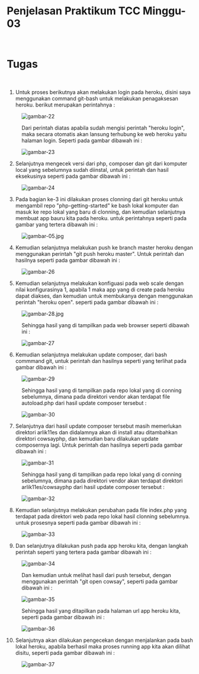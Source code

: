# Penjelasan Praktikum TCC Minggu-03
<br/>

# Tugas
<br/>

1. Untuk proses berikutnya akan melakukan login pada heroku, disini saya menggunakan command git-bash untuk melakukan penagaksesan heroku. berikut merupakan perintahnya :<br/>
<dd>

![gambar-22](/minggu-03/Tugas/gambar-22.jpg)

Dari perintah diatas apabila sudah mengisi perintah "heroku login", maka secara otomatis akan lansung terhubung ke web heroku yaitu halaman login. Seperti pada gambar dibawah ini :<br/>

![gambar-23](/minggu-03/Tugas/gambar-23.jpg)</dd>

2. Selanjutnya mengecek versi dari php, composer dan git dari komputer local yang sebelumnya sudah diinstal, untuk perintah dan hasil eksekusinya seperti pada gambar dibawah ini :<br/>
<dd>

![gambar-24](/minggu-03/Tugas/gambar-24.jpg)</dd>

3. Pada bagian ke-3 ini dilakukan proses clonning dari git heroku untuk mengambil repo "php-getting-started" ke bash lokal komputer dan masuk ke repo lokal yang baru di clonning, dan kemudian selanjutnya membuat app bauru kita pada heroku. untuk perintahnya seperti pada gambar yang tertera dibawah ini :<br/>
<dd>

![gambar-05.jpg](/minggu-03/Tugas/gambar-25.jpg)</dd>

4. Kemudian selanjutnya melakukan push ke branch master heroku dengan menggunakan perintah "git push heroku master". Untuk perintah dan hasilnya seperti pada gambar dibawah ini :<br/>
<dd>

![gambar-26](/minggu-03/Tugas/gambar-26.jpg)</dd>

5. Kemudian selanjutnya melakukan konfiguasi pada web scale dengan nilai konfigurasinya 1, apabila 1 maka app yang di create pada heroku dapat diakses, dan kemudian untuk membukanya dengan menggunakan perintah "heroku open". seperti pada gambar dibawah ini :<br/>
<dd>

![gambar-28.jpg](/minggu-03/Tugas/gambar-28.jpg)</dd>

<dd>Sehingga hasil yang di tampilkan pada web browser seperti dibawah ini :<br/>

![gambar-27](/minggu-03/Tugas/gambar-27.jpg)</dd>

6. Kemudian selanjutnya melakukan update composer, dari bash commmand git, untuk perintah dan hasilnya seperti yang terlihat pada gambar dibawah ini :<br/>
<dd>

![gambar-29](/minggu-03/Tugas/gambar-29.jpg)

Sehingga hasil yang di tampilkan pada repo lokal yang di conning sebelumnya, dimana pada direktori vendor akan terdapat file autoload.php dari hasil update composer tersebut :<br/>

![gambar-30](/minggu-03/Tugas/gambar-30.jpg)</dd>

7. Selanjutnya dari hasil update composer tersebut masih memerlukan direktori arlik11es dan didalamnya akan di install atau ditambahkan direktori cowsayphp, dan kemudian baru dilakukan update composernya lagi. Untuk perintah dan hasilnya seperti pada gambar dibawah ini :<br/>
<dd>

![gambar-31](/minggu-03/Tugas/gambar-31.jpg)

Sehingga hasil yang di tampilkan pada repo lokal yang di conning sebelumnya, dimana pada direktori vendor akan terdapat direktori arlik11es/cowsayphp dari hasil update composer tersebut :<br/>

![gambar-32](/minggu-03/Tugas/gambar-32.jpg)</dd>

8. Kemudian selanjutnya melakukan perubahan pada file index.php yang terdapat pada direktori web pada repo lokal hasil clonning sebelumnya. untuk prosesnya seperti pada gambar dibawah ini : <br/>
<dd>

![gambar-33](/minggu-03/Tugas/gambar-33.jpg)</dd>

9. Dan selanjutnya dilakukan push pada app heroku kita, dengan langkah perintah seperti yang tertera pada gambar dibawah ini :<br/>
<dd>

![gambar-34](/minggu-03/Tugas/gambar-34.jpg)

Dan kemudian untuk melihat hasil dari push tersebut, dengan menggunakan perintah "git open cowsay", seperti pada gambar dibawah ini :<br/>

![gambar-35](/minggu-03/Tugas/gambar-35.jpg)

Sehingga hasil yang ditapilkan pada halaman url app heroku kita, seperti pada gambar dibawah ini :<br/>

![gambar-36](/minggu-03/Tugas/gambar-36.jpg)</dd>

10. Selanjutnya akan dilakukan pengecekan dengan menjalankan pada bash lokal heroku, apabila berhasil maka proses running app kita akan dilihat disitu, seperti pada gambar dibawah ini :<br/>
<dd>

![gambar-37](/minggu-03/Tugas/gambar-37.jpg)</dd>